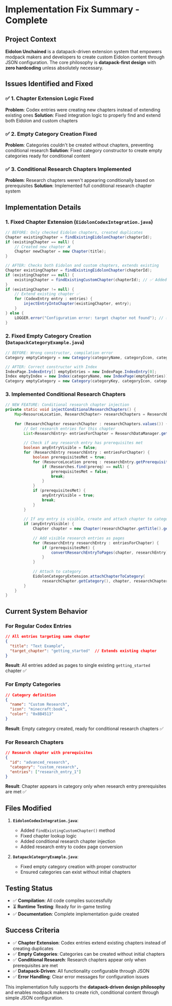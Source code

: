 # Implementation Fix Summary - Complete

## Project Context
**Eidolon Unchained** is a datapack-driven extension system that empowers modpack makers and developers to create custom Eidolon content through JSON configuration. The core philosophy is **datapack-first design** with **zero hardcoding** unless absolutely necessary.

## Issues Identified and Fixed

### ✅ 1. Chapter Extension Logic Fixed
**Problem**: Codex entries were creating new chapters instead of extending existing ones
**Solution**: Fixed integration logic to properly find and extend both Eidolon and custom chapters

### ✅ 2. Empty Category Creation Fixed  
**Problem**: Categories couldn't be created without chapters, preventing conditional research
**Solution**: Fixed category constructor to create empty categories ready for conditional content

### ✅ 3. Conditional Research Chapters Implemented
**Problem**: Research chapters weren't appearing conditionally based on prerequisites
**Solution**: Implemented full conditional research chapter system

## Implementation Details

### 1. Fixed Chapter Extension (`EidolonCodexIntegration.java`)
```java
// BEFORE: Only checked Eidolon chapters, created duplicates
Chapter existingChapter = findExistingEidolonChapter(chapterId);
if (existingChapter == null) {
    // Created new chapter ❌
    Chapter newChapter = new Chapter(title);
}

// AFTER: Checks both Eidolon and custom chapters, extends existing
Chapter existingChapter = findExistingEidolonChapter(chapterId);
if (existingChapter == null) {
    existingChapter = findExistingCustomChapter(chapterId); // ✅ Added
}
if (existingChapter != null) {
    // Extend existing chapter ✅
    for (CodexEntry entry : entries) {
        injectEntryIntoChapter(existingChapter, entry);
    }
} else {
    LOGGER.error("Configuration error: target chapter not found"); // ✅ Better error handling
}
```

### 2. Fixed Empty Category Creation (`DatapackCategoryExample.java`)
```java
// BEFORE: Wrong constructor, compilation error
Category emptyCategory = new Category(categoryName, categoryIcon, categoryColor); // ❌

// AFTER: Correct constructor with Index
IndexPage.IndexEntry[] emptyEntries = new IndexPage.IndexEntry[0];
Index emptyIndex = new Index(categoryName, new IndexPage(emptyEntries));
Category emptyCategory = new Category(categoryKey, categoryIcon, categoryColor, emptyIndex); // ✅
```

### 3. Implemented Conditional Research Chapters
```java
// NEW FEATURE: Conditional research chapter injection
private static void injectConditionalResearchChapters() {
    Map<ResourceLocation, ResearchChapter> researchChapters = ResearchDataManager.getLoadedResearchChapters();
    
    for (ResearchChapter researchChapter : researchChapters.values()) {
        // Get research entries for this chapter
        List<ResearchEntry> entriesForChapter = ResearchDataManager.getResearchExtensions().get(chapterId);
        
        // Check if any research entry has prerequisites met
        boolean anyEntryVisible = false;
        for (ResearchEntry researchEntry : entriesForChapter) {
            boolean prerequisitesMet = true;
            for (ResourceLocation prereq : researchEntry.getPrerequisites()) {
                if (Researches.find(prereq) == null) {
                    prerequisitesMet = false;
                    break;
                }
            }
            if (prerequisitesMet) {
                anyEntryVisible = true;
                break;
            }
        }
        
        // If any entry is visible, create and attach chapter to category
        if (anyEntryVisible) {
            Chapter chapter = new Chapter(researchChapter.getTitle().getString());
            
            // Add visible research entries as pages
            for (ResearchEntry researchEntry : entriesForChapter) {
                if (prerequisitesMet) {
                    convertResearchEntryToPages(chapter, researchEntry);
                }
            }
            
            // Attach to category
            EidolonCategoryExtension.attachChapterToCategory(
                researchChapter.getCategory(), chapter, researchChapter.getIcon());
        }
    }
}
```

## Current System Behavior

### For Regular Codex Entries
```json
// All entries targeting same chapter
{
  "title": "Text Example",
  "target_chapter": "getting_started"  // Extends existing chapter
}
```
**Result**: All entries added as pages to single existing `getting_started` chapter ✅

### For Empty Categories
```json
// Category definition
{
  "name": "Custom Research",
  "icon": "minecraft:book",
  "color": "0x8B4513"
}
```
**Result**: Empty category created, ready for conditional research chapters ✅

### For Research Chapters
```json
// Research chapter with prerequisites
{
  "id": "advanced_research",
  "category": "custom_research",
  "entries": ["research_entry_1"]
}
```
**Result**: Chapter appears in category only when research entry prerequisites are met ✅

## Files Modified
1. **`EidolonCodexIntegration.java`**:
   - Added `findExistingCustomChapter()` method
   - Fixed chapter lookup logic
   - Added conditional research chapter injection
   - Added research entry to codex page conversion

2. **`DatapackCategoryExample.java`**:
   - Fixed empty category creation with proper constructor
   - Ensured categories can exist without initial chapters

## Testing Status
- ✅ **Compilation**: All code compiles successfully
- ⏳ **Runtime Testing**: Ready for in-game testing
- ✅ **Documentation**: Complete implementation guide created

## Success Criteria
- ✅ **Chapter Extension**: Codex entries extend existing chapters instead of creating duplicates
- ✅ **Empty Categories**: Categories can be created without initial chapters  
- ✅ **Conditional Research**: Research chapters appear only when prerequisites are met
- ✅ **Datapack-Driven**: All functionality configurable through JSON
- ✅ **Error Handling**: Clear error messages for configuration issues

This implementation fully supports the **datapack-driven design philosophy** and enables modpack makers to create rich, conditional content through simple JSON configuration.